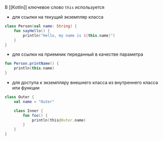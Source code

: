 В [[Kotlin]] ключевое слово `this` используется

- для ссылки на текущий экземпляр класса

```Kotlin
class Person(val name: String) {
    fun sayHello() {
        println("Hello, my name is ${this.name}")
    }
}
```

- для ссылки на приемник переданный в качестве параметра

```Kotlin
fun Person.printName() {
    println(this.name)
}
```

- для доступа к экземпляру внешнего класса из внутреннего класса или функции

```Kotlin
class Outer {
    val name = "Outer"

    class Inner {
        fun foo() {
            println(this@Outer.name)
        }
    }
}
```
